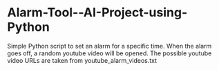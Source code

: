 # Alarm-Tool--AI-Project-using-Python
Simple Python script to set an alarm for a specific time. When the alarm goes off, a random youtube video will be opened. The possible youtube video URLs are taken from youtube_alarm_videos.txt
